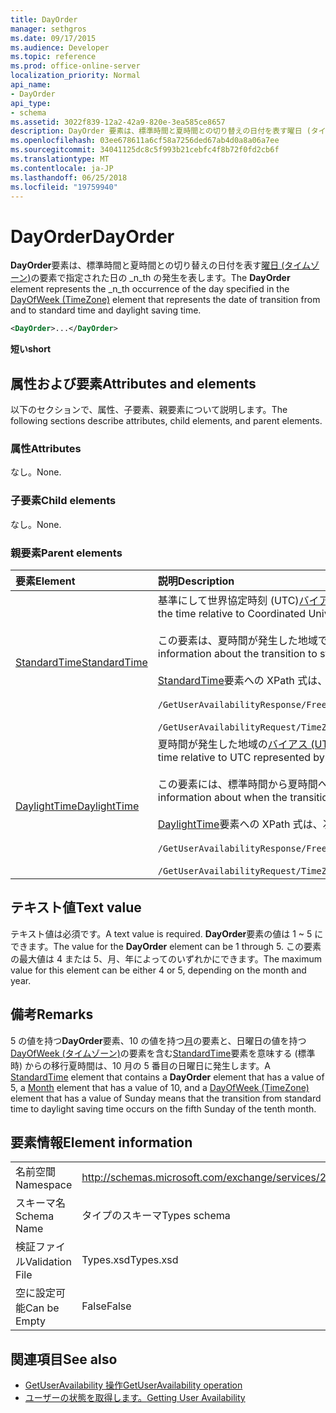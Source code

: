 ```yaml
---
title: DayOrder
manager: sethgros
ms.date: 09/17/2015
ms.audience: Developer
ms.topic: reference
ms.prod: office-online-server
localization_priority: Normal
api_name:
- DayOrder
api_type:
- schema
ms.assetid: 3022f839-12a2-42a9-820e-3ea585ce8657
description: DayOrder 要素は、標準時間と夏時間との切り替えの日付を表す曜日 (タイムゾーン) の要素で指定された日の n 番目の発生を表します。
ms.openlocfilehash: 03ee678611a6cf58a7256ded67ab4d0a8a06a7ee
ms.sourcegitcommit: 34041125dc8c5f993b21cebfc4f8b72f0fd2cb6f
ms.translationtype: MT
ms.contentlocale: ja-JP
ms.lasthandoff: 06/25/2018
ms.locfileid: "19759940"
---
```

# <a name="dayorder"></a><span data-ttu-id="35ae4-103">DayOrder</span><span class="sxs-lookup"><span data-stu-id="35ae4-103">DayOrder</span></span>

<span data-ttu-id="35ae4-104">**DayOrder**要素は、標準時間と夏時間との切り替えの日付を表す[曜日 (タイムゾーン)](dayofweek-timezone.md)の要素で指定された日の _n_th の発生を表します。</span><span class="sxs-lookup"><span data-stu-id="35ae4-104">The **DayOrder** element represents the  _n_th occurrence of the day specified in the [DayOfWeek (TimeZone)](dayofweek-timezone.md) element that represents the date of transition from and to standard time and daylight saving time.</span></span> 
  
```xml
<DayOrder>...</DayOrder>
```

<span data-ttu-id="35ae4-105">**短い**</span><span class="sxs-lookup"><span data-stu-id="35ae4-105">**short**</span></span>

## <a name="attributes-and-elements"></a><span data-ttu-id="35ae4-106">属性および要素</span><span class="sxs-lookup"><span data-stu-id="35ae4-106">Attributes and elements</span></span>

<span data-ttu-id="35ae4-107">以下のセクションで、属性、子要素、親要素について説明します。</span><span class="sxs-lookup"><span data-stu-id="35ae4-107">The following sections describe attributes, child elements, and parent elements.</span></span>
  
### <a name="attributes"></a><span data-ttu-id="35ae4-108">属性</span><span class="sxs-lookup"><span data-stu-id="35ae4-108">Attributes</span></span>

<span data-ttu-id="35ae4-109">なし。</span><span class="sxs-lookup"><span data-stu-id="35ae4-109">None.</span></span>
  
### <a name="child-elements"></a><span data-ttu-id="35ae4-110">子要素</span><span class="sxs-lookup"><span data-stu-id="35ae4-110">Child elements</span></span>

<span data-ttu-id="35ae4-111">なし。</span><span class="sxs-lookup"><span data-stu-id="35ae4-111">None.</span></span>
  
### <a name="parent-elements"></a><span data-ttu-id="35ae4-112">親要素</span><span class="sxs-lookup"><span data-stu-id="35ae4-112">Parent elements</span></span>

|<span data-ttu-id="35ae4-113">**要素**</span><span class="sxs-lookup"><span data-stu-id="35ae4-113">**Element**</span></span>|<span data-ttu-id="35ae4-114">**説明**</span><span class="sxs-lookup"><span data-stu-id="35ae4-114">**Description**</span></span>|
|:-----|:-----|
|[<span data-ttu-id="35ae4-115">StandardTime</span><span class="sxs-lookup"><span data-stu-id="35ae4-115">StandardTime</span></span>](standardtime.md) <br/> | <span data-ttu-id="35ae4-116">基準にして世界協定時刻 (UTC)[バイアス (UTC)](bias-utc.md)の要素で表される時間からのオフセットを表します。</span><span class="sxs-lookup"><span data-stu-id="35ae4-116">Represents an offset from the time relative to Coordinated Universal Time (UTC) represented by the [Bias (UTC)](bias-utc.md) element.</span></span><br/><br/><span data-ttu-id="35ae4-117">この要素は、夏時間が発生した地域で夏時間から切り替えに関する情報を標準時も含みます。</span><span class="sxs-lookup"><span data-stu-id="35ae4-117">This element also contains information about the transition to standard time from daylight saving time in regions where daylight saving time is observed.</span></span><br/><br/><span data-ttu-id="35ae4-118">[StandardTime](standardtime.md)要素への XPath 式は、次のように。</span><span class="sxs-lookup"><span data-stu-id="35ae4-118">The following are the XPath expressions to the [StandardTime](standardtime.md) element:</span></span><br/><br/>`/GetUserAvailabilityResponse/FreeBusyResponseArray/FreeBusyResponse/FreeBusyView/WorkingHours/TimeZone/StandardTime`<br/><br/>`/GetUserAvailabilityRequest/TimeZone/StandardTime` <br/> |
|[<span data-ttu-id="35ae4-119">DaylightTime</span><span class="sxs-lookup"><span data-stu-id="35ae4-119">DaylightTime</span></span>](daylighttime.md) <br/> | <span data-ttu-id="35ae4-120">夏時間が発生した地域の[バイアス (UTC)](bias-utc.md)の要素で表される UTC 時間からのオフセットを表します。</span><span class="sxs-lookup"><span data-stu-id="35ae4-120">Represents an offset from the time relative to UTC represented by the [Bias (UTC)](bias-utc.md) element in regions where daylight saving time is observed.</span></span><br/><br/><span data-ttu-id="35ae4-121">この要素には、標準時間から夏時間への切り替えが発生した場合についての情報も含まれています。</span><span class="sxs-lookup"><span data-stu-id="35ae4-121">This element also contains information about when the transition to daylight saving time from standard time occurs.</span></span><br/><br/><span data-ttu-id="35ae4-122">[DaylightTime](daylighttime.md)要素への XPath 式は、次のように。</span><span class="sxs-lookup"><span data-stu-id="35ae4-122">The following are the XPath expressions to the [DaylightTime](daylighttime.md) element:</span></span><br/><br/>`/GetUserAvailabilityResponse/FreeBusyResponseArray/FreeBusyResponse/FreeBusyView/WorkingHours/TimeZone/DaylightTime`<br/><br/>`/GetUserAvailabilityRequest/TimeZone/DaylightTime` <br/> |
   
## <a name="text-value"></a><span data-ttu-id="35ae4-123">テキスト値</span><span class="sxs-lookup"><span data-stu-id="35ae4-123">Text value</span></span>

<span data-ttu-id="35ae4-124">テキスト値は必須です。</span><span class="sxs-lookup"><span data-stu-id="35ae4-124">A text value is required.</span></span> <span data-ttu-id="35ae4-125">**DayOrder**要素の値は 1 ~ 5 にできます。</span><span class="sxs-lookup"><span data-stu-id="35ae4-125">The value for the **DayOrder** element can be 1 through 5.</span></span> <span data-ttu-id="35ae4-126">この要素の最大値は 4 または 5、月、年によってのいずれかにできます。</span><span class="sxs-lookup"><span data-stu-id="35ae4-126">The maximum value for this element can be either 4 or 5, depending on the month and year.</span></span> 
  
## <a name="remarks"></a><span data-ttu-id="35ae4-127">備考</span><span class="sxs-lookup"><span data-stu-id="35ae4-127">Remarks</span></span>

<span data-ttu-id="35ae4-128">5 の値を持つ**DayOrder**要素、10 の値を持つ[月](month.md)の要素と、日曜日の値を持つ[DayOfWeek (タイムゾーン)](dayofweek-timezone.md)の要素を含む[StandardTime](standardtime.md)要素を意味する (標準時) からの移行夏時間は、10 月の 5 番目の日曜日に発生します。</span><span class="sxs-lookup"><span data-stu-id="35ae4-128">A [StandardTime](standardtime.md) element that contains a **DayOrder** element that has a value of 5, a [Month](month.md) element that has a value of 10, and a [DayOfWeek (TimeZone)](dayofweek-timezone.md) element that has a value of Sunday means that the transition from standard time to daylight saving time occurs on the fifth Sunday of the tenth month.</span></span> 
  
## <a name="element-information"></a><span data-ttu-id="35ae4-129">要素情報</span><span class="sxs-lookup"><span data-stu-id="35ae4-129">Element information</span></span>

|||
|:-----|:-----|
|<span data-ttu-id="35ae4-130">名前空間</span><span class="sxs-lookup"><span data-stu-id="35ae4-130">Namespace</span></span>  <br/> |http://schemas.microsoft.com/exchange/services/2006/types  <br/> |
|<span data-ttu-id="35ae4-131">スキーマ名</span><span class="sxs-lookup"><span data-stu-id="35ae4-131">Schema Name</span></span>  <br/> |<span data-ttu-id="35ae4-132">タイプのスキーマ</span><span class="sxs-lookup"><span data-stu-id="35ae4-132">Types schema</span></span>  <br/> |
|<span data-ttu-id="35ae4-133">検証ファイル</span><span class="sxs-lookup"><span data-stu-id="35ae4-133">Validation File</span></span>  <br/> |<span data-ttu-id="35ae4-134">Types.xsd</span><span class="sxs-lookup"><span data-stu-id="35ae4-134">Types.xsd</span></span>  <br/> |
|<span data-ttu-id="35ae4-135">空に設定可能</span><span class="sxs-lookup"><span data-stu-id="35ae4-135">Can be Empty</span></span>  <br/> |<span data-ttu-id="35ae4-136">False</span><span class="sxs-lookup"><span data-stu-id="35ae4-136">False</span></span>  <br/> |
   
## <a name="see-also"></a><span data-ttu-id="35ae4-137">関連項目</span><span class="sxs-lookup"><span data-stu-id="35ae4-137">See also</span></span>

- [<span data-ttu-id="35ae4-138">GetUserAvailability 操作</span><span class="sxs-lookup"><span data-stu-id="35ae4-138">GetUserAvailability operation</span></span>](getuseravailability-operation.md)
- [<span data-ttu-id="35ae4-139">ユーザーの状態を取得します。</span><span class="sxs-lookup"><span data-stu-id="35ae4-139">Getting User Availability</span></span>](http://msdn.microsoft.com/library/d4133fcb-9b0f-4e6b-aadf-a389da83516a%28Office.15%29.aspx)

